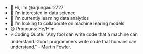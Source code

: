 - 👋 Hi, I’m @arjungaur2727
- 👀 I’m interested in data science
- 🌱 I’m currently learning data analytics
- 💞️ I’m looking to collaborate on machine learing models
- 😄 Pronouns: He/Him
- ⚡ Coding Quote: "Any fool can write code that a machine can understand. Good programmers write code that humans can understand." - Martin Fowler.

<!---
arjungaur2727/arjungaur2727 is a ✨ special ✨ repository because its `README.md` (this file) appears on your GitHub profile.
You can click the Preview link to take a look at your changes.
--->
